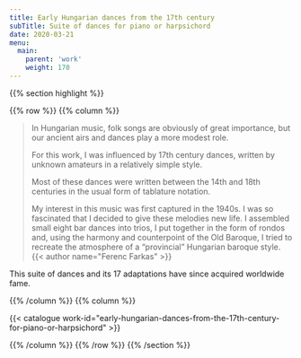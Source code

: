 ```yaml
---
title: Early Hungarian dances from the 17th century
subTitle: Suite of dances for piano or harpsichord
date: 2020-03-21
menu:
  main:
    parent: 'work'
    weight: 170
---
```


{{% section highlight %}}

{{% row %}}
{{% column %}}

> In Hungarian music, folk songs are obviously of great importance,
> but our ancient airs and dances play a more  modest role.
>
> For this work, I was influenced by 17th century dances, written by
> unknown amateurs in a relatively simple style.
>
> Most of these dances were written between the 14th and 18th centuries
> in the usual form of tablature notation.
>
> My interest in this music was first captured in the 1940s.
> I was so fascinated that I decided to give these melodies new life.
> I assembled small eight bar dances into trios, I put together in the
> form of rondos and, using the harmony and counterpoint of the Old Baroque,
> I tried to recreate the atmosphere of a “provincial” Hungarian baroque style.
> {{< author name="Ferenc Farkas" >}}

This suite of dances and its 17 adaptations have since acquired worldwide fame.

{{% /column %}}
{{% column %}}

{{< catalogue work-id="early-hungarian-dances-from-the-17th-century-for-piano-or-harpsichord" >}}

{{% /column %}}
{{% /row %}}
{{% /section %}}